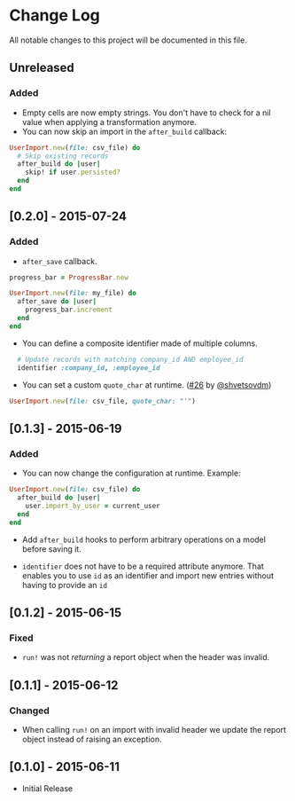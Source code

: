 # Change Log

All notable changes to this project will be documented in this file.

## Unreleased

### Added

* Empty cells are now empty strings. You don't have to check for a nil
  value when applying a transformation anymore.
* You can now skip an import in the `after_build` callback:

```ruby
UserImport.new(file: csv_file) do
  # Skip existing records
  after_build do |user|
    skip! if user.persisted?
  end
end
```

## [0.2.0] - 2015-07-24

### Added

* `after_save` callback.

```ruby
progress_bar = ProgressBar.new

UserImport.new(file: my_file) do
  after_save do |user|
    progress_bar.increment
  end
end
```

* You can define a composite identifier made of multiple columns.

```ruby
  # Update records with matching company_id AND employee_id
  identifier :company_id, :employee_id
```

* You can set a custom `quote_char` at runtime. ([#26][] by [@shvetsovdm][])

```ruby
UserImport.new(file: csv_file, quote_char: "'")
```

## [0.1.3] - 2015-06-19

### Added

* You can now change the configuration at runtime. Example:

```ruby
UserImport.new(file: csv_file) do
  after_build do |user|
    user.import_by_user = current_user
  end
end
```

* Add `after_build` hooks to perform arbitrary operations on a model
before saving it.

* `identifier` does not have to be a required attribute anymore. That
  enables you to use `id` as an identifier and import new entries
without having to provide an `id`

## [0.1.2] - 2015-06-15

### Fixed

* `run!` was not *returning* a report object when the header was invalid.

## [0.1.1] - 2015-06-12

### Changed

* When calling `run!` on an import with invalid header we update the
report object instead of raising an exception.

## [0.1.0] - 2015-06-11

* Initial Release

<!--- The following link definition list is generated by PimpMyChangelog --->
[#26]: https://github.com/BrewhouseTeam/csv-importer/issues/26
[@shvetsovdm]: https://github.com/shvetsovdm
